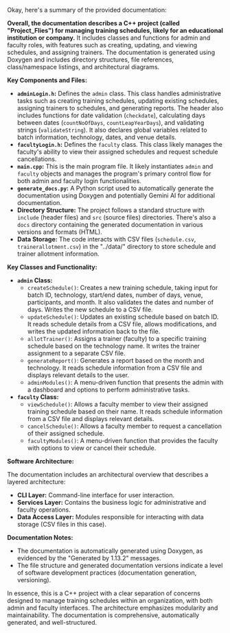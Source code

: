Okay, here's a summary of the provided documentation:

**Overall, the documentation describes a C++ project (called "Project_Flies") for managing training schedules, likely for an educational institution or company.**  It includes classes and functions for admin and faculty roles, with features such as creating, updating, and viewing schedules, and assigning trainers. The documentation is generated using Doxygen and includes directory structures, file references, class/namespace listings, and architectural diagrams.

**Key Components and Files:**

*   **`adminLogin.h`:** Defines the `admin` class. This class handles administrative tasks such as creating training schedules, updating existing schedules, assigning trainers to schedules, and generating reports. The header also includes functions for date validation (`checkdate`), calculating days between dates (`countNoOfDays`, `countLeapYearDays`), and validating strings (`validateString`). It also declares global variables related to batch information, technology, dates, and venue details.
*   **`facultyLogin.h`:** Defines the `faculty` class. This class likely manages the faculty's ability to view their assigned schedules and request schedule cancellations.
*   **`main.cpp`:** This is the main program file. It likely instantiates `admin` and `faculty` objects and manages the program's primary control flow for both admin and faculty login functionalities.
*   **`generate_docs.py`:**  A Python script used to automatically generate the documentation using Doxygen and potentially Gemini AI for additional documentation.
*   **Directory Structure:** The project follows a standard structure with `include` (header files) and `src` (source files) directories. There's also a `docs` directory containing the generated documentation in various versions and formats (HTML).
*   **Data Storage:** The code interacts with CSV files (`schedule.csv`, `trainerallotment.csv`) in the "../data/" directory to store schedule and trainer allotment information.

**Key Classes and Functionality:**

*   **`admin` Class:**
    *   `createSchedule()`: Creates a new training schedule, taking input for batch ID, technology, start/end dates, number of days, venue, participants, and month. It also validates the dates and number of days.  Writes the new schedule to a CSV file.
    *   `updateSchedule()`: Updates an existing schedule based on batch ID. It reads schedule details from a CSV file, allows modifications, and writes the updated information back to the file.
    *   `allotTrainer()`: Assigns a trainer (faculty) to a specific training schedule based on the technology name. It writes the trainer assignment to a separate CSV file.
    *   `generateReport()`: Generates a report based on the month and technology. It reads schedule information from a CSV file and displays relevant details to the user.
    *   `adminModules()`: A menu-driven function that presents the admin with a dashboard and options to perform administrative tasks.
*   **`faculty` Class:**
    *   `viewSchedule()`: Allows a faculty member to view their assigned training schedule based on their name. It reads schedule information from a CSV file and displays relevant details.
    *   `cancelSchedule()`: Allows a faculty member to request a cancellation of their assigned schedule.
    *   `facultyModules()`: A menu-driven function that provides the faculty with options to view or cancel their schedule.

**Software Architecture:**

The documentation includes an architectural overview that describes a layered architecture:

*   **CLI Layer:** Command-line interface for user interaction.
*   **Services Layer:** Contains the business logic for administrative and faculty operations.
*   **Data Access Layer:** Modules responsible for interacting with data storage (CSV files in this case).

**Documentation Notes:**

*   The documentation is automatically generated using Doxygen, as evidenced by the "Generated by 1.13.2" messages.
*   The file structure and generated documentation versions indicate a level of software development practices (documentation generation, versioning).

In essence, this is a C++ project with a clear separation of concerns designed to manage training schedules within an organization, with both admin and faculty interfaces. The architecture emphasizes modularity and maintainability. The documentation is comprehensive, automatically generated, and well-structured.

